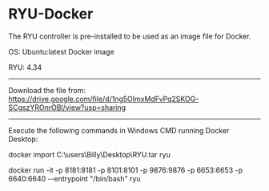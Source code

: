 # RYU-Docker
The RYU controller is pre-installed to be used as an image file for Docker.

OS: Ubuntu:latest Docker image

RYU: 4.34

---------------------------------------------------------------------------------------------------------------------

Download the file from:
https://drive.google.com/file/d/1ng5OImxMdFvPq2SKOG-SCgszYROnrOBl/view?usp=sharing

---------------------------------------------------------------------------------------------------------------------
Execute the following commands in Windows CMD running Docker Desktop:

docker import C:\users\Billy\Desktop\RYU.tar ryu

docker run -it -p 8181:8181 -p 8101:8101 -p 9876:9876 -p 6653:6653 -p 6640:6640 --entrypoint "/bin/bash" ryu
